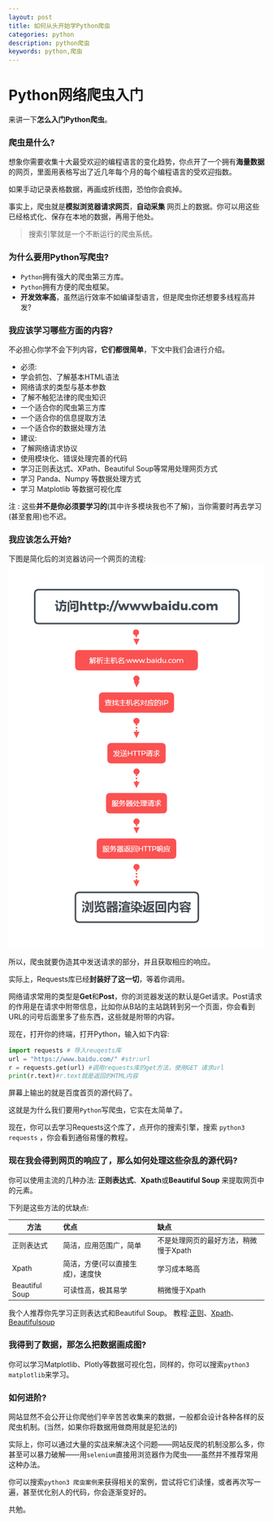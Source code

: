 ```yaml
---
layout: post
title: 如何从头开始学Python爬虫
categories: python
description: python爬虫
keywords: python,爬虫
---
```


# Python网络爬虫入门
来讲一下**怎么入门Python爬虫**。

### 爬虫是什么?

想象你需要收集十大最受欢迎的编程语言的变化趋势，你点开了一个拥有**海量数据**的网页，里面用表格写出了近几年每个月的每个编程语言的受欢迎指数。

如果手动记录表格数据，再画成折线图，恐怕你会疯掉。

事实上，爬虫就是**模拟浏览器请求网页**，**自动采集** 网页上的数据。你可以用这些已经格式化、保存在本地的数据，再用于他处。
>搜索引擎就是一个不断运行的爬虫系统。
### 为什么要用Python写爬虫?  

- `Python`拥有强大的爬虫第三方库。
- `Python`拥有方便的爬虫框架。
- **开发效率高**，虽然运行效率不如编译型语言，但是爬虫你还想要多线程高并发?

### 我应该学习哪些方面的内容?

不必担心你学不会下列内容，**它们都很简单**，下文中我们会进行介绍。

- 必须:
 - 学会抓包、了解基本HTML语法
 - 网络请求的类型与基本参数
 - 了解不触犯法律的爬虫知识
 - 一个适合你的爬虫第三方库
 - 一个适合你的信息提取方法
 - 一个适合你的数据处理方法
- 建议:
 - 了解网络请求协议
 - 使用模块化、错误处理完善的代码
 - 学习正则表达式、XPath、Beautiful Soup等常用处理网页方式
 - 学习 Panda、Numpy 等数据处理方式
 - 学习 Matplotlib 等数据可视化库

注 : 这些**并不是你必须要学习的**(其中许多模块我也不了解)，当你需要时再去学习(甚至套用)也不迟。

### 我应该怎么开始?

下图是简化后的浏览器访问一个网页的流程:
![img](\images\htl.png)

所以，爬虫就要伪造其中发送请求的部分，并且获取相应的响应。

实际上，Requests库已经**封装好了这一切**，等着你调用。

网络请求常用的类型是**Get**和**Post**，你的浏览器发送的默认是Get请求。Post请求的作用是在请求中附带信息，比如你从B站的主站跳转到另一个页面，你会看到URL的问号后面里多了些东西，这些就是附带的内容。

现在，打开你的终端，打开Python，输入如下内容:
```python
import requests # 导入reuqests库
url = "https://www.baidu.com/" #str:url
r = requests.get(url) #调用requests库的get方法，使用GET 请求url
print(r.text)#r.text就是返回的HTML内容
```
屏幕上输出的就是百度首页的源代码了。

这就是为什么我们要用`Python`写爬虫，它实在太简单了。

现在，你可以去学习Requests这个库了，点开你的搜索引擎，搜索 `python3 requests` ，你会看到通俗易懂的教程。
### 现在我会得到网页的响应了，那么如何处理这些杂乱的源代码?

你可以使用主流的几种办法:
**正则表达式**、**Xpath**或**Beautiful Soup** 来提取网页中的元素。

下列是这些方法的优缺点:

| 方法  |    优点    |      缺点    |  
| ----- | :-------- | :---------   |
| 正则表达式|简洁，应用范围广，简单|不是处理网页的最好方法，稍微慢于Xpath|
| Xpath|简洁，方便(可以直接生成)，速度快|学习成本略高|
| Beautiful Soup|可读性高，极其易学|稍微慢于Xpath|

我个人推荐你先学习正则表达式和Beautiful Soup。
教程:[正则](https://www.runoob.com/regexp/regexp-tutorial.html)、[Xpath](https://www.runoob.com/xpath/xpath-tutorial.html)、[Beautifulsoup](https://beautifulsoup.readthedocs.io/zh_CN/v4.4.0/)

### 我得到了数据，那怎么把数据画成图?
你可以学习Matplotlib、Plotly等数据可视化包，同样的，你可以搜索`python3 matplotlib`来学习。

### 如何进阶?
网站显然不会公开让你爬他们辛辛苦苦收集来的数据，一般都会设计各种各样的反爬虫机制。(当然，如果你将数据用做商用就是犯法的)

实际上，你可以通过大量的实战来解决这个问题——网站反爬的机制没那么多，你甚至可以暴力破解——用`selenium`直接用浏览器作为爬虫——虽然并不推荐常用这种办法。

你可以搜索`python3 爬虫案例`来获得相关的案例，尝试将它们读懂，或者再次写一遍，甚至优化别人的代码，你会逐渐变好的。

共勉。
